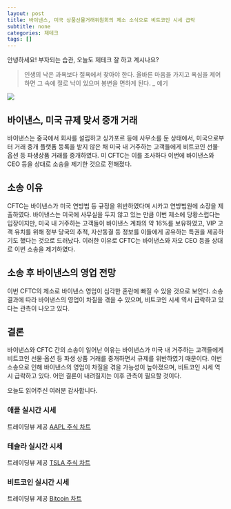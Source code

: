 ```yaml
---
layout: post
title: 바이낸스, 미국 상품선물거래위원회의 제소 소식으로 비트코인 시세 급락
subtitle: none
categories: 제테크
tags: []
---
```


안녕하세요! 부자되는 습관, 오늘도 제테크 잘 하고 계시나요?

> 인생의 낙은 과욕보다 절욕에서 찾아야 한다. 올바른 마음을 가지고 욕심을 제어하면 그 속에 절로 낙이 있으며 봉변을 면하게 된다. _ 예기






![](https://source.unsplash.com/800x450/?luxury)

##  바이낸스, 미국 규제 맞서 중개 거래

바이낸스는 중국에서 회사를 설립하고 싱가포르 등에 사무소를 둔 상태에서, 미국으로부터 거래 중개 플랫폼 등록을 받지 않은 채 미국 내 거주하는 고객들에게 비트코인 선물·옵션 등 파생상품 거래를 중개하였다. 미 CFTC는 이를 조사하다 이번에 바이낸스와 CEO 등을 상대로 소송을 제기한 것으로 전해졌다.

## 소송 이유

CFTC는 바이낸스가 미국 연방법 등 규정을 위반하였다며 시카고 연방법원에 소장을 제출하였다. 바이낸스는 미국에 사무실을 두지 않고 있는 만큼 이번 제소에 당황스럽다는 입장이지만, 미국 내 거주하는 고객들이 바이낸스 계좌의 약 16%를 보유하였고, VIP 고객 유치를 위해 정부 당국의 추적, 자산동결 등 정보를 이들에게 공유하는 특권을 제공하기도 했다는 것으로 드러났다. 이러한 이유로 CFTC는 바이낸스와 자오 CEO 등을 상대로 이번 소송을 제기하였다.

## 소송 후 바이낸스의 영업 전망

이번 CFTC의 제소로 바이낸스 영업이 심각한 혼란에 빠질 수 있을 것으로 보인다. 소송 결과에 따라 바이낸스의 영업이 차질을 겪을 수 있으며, 비트코인 시세 역시 급락하고 있다는 관측이 나오고 있다.

## 결론

바이낸스와 CFTC 간의 소송이 일어난 이유는 바이낸스가 미국 내 거주하는 고객들에게 비트코인 선물·옵션 등 파생 상품 거래를 중개하면서 규제를 위반하였기 때문이다. 이번 소송으로 인해 바이낸스의 영업이 차질을 겪을 가능성이 높아졌으며, 비트코인 시세 역시 급락하고 있다. 어떤 결론이 내려질지는 이후 관측이 필요할 것이다.

오늘도 읽어주신 여러분 감사합니다.

### 애플 실시간 시세


<!-- TradingView Widget BEGIN -->
<div class="tradingview-widget-container">
  <div id="tradingview_6a264"></div>
  <div class="tradingview-widget-copyright">트레이딩뷰 제공 <a href="https://kr.tradingview.com/symbols/NASDAQ-AAPL/" rel="noopener" target="_blank"><span class="blue-text">AAPL 주식 차트</span></a></div>
  <script type="text/javascript" src="https://s3.tradingview.com/tv.js"></script>
  <script type="text/javascript">
  new TradingView.widget(
  {
  "autosize": true,
  "symbol": "NASDAQ:AAPL",
  "interval": "D",
  "timezone": "Asia/Seoul",
  "theme": "light",
  "style": "1",
  "locale": "kr",
  "toolbar_bg": "#f1f3f6",
  "enable_publishing": false,
  "hide_top_toolbar": true,
  "hide_legend": true,
  "save_image": false,
  "container_id": "tradingview_6a264"
}
  );
  </script>
</div>
<!-- TradingView Widget END -->


### 테슬라 실시간 시세


<!-- TradingView Widget BEGIN -->
<div class="tradingview-widget-container">
  <div id="tradingview_39d77"></div>
  <div class="tradingview-widget-copyright">트레이딩뷰 제공 <a href="https://kr.tradingview.com/symbols/NASDAQ-TSLA/" rel="noopener" target="_blank"><span class="blue-text">TSLA 주식 차트</span></a></div>
  <script type="text/javascript" src="https://s3.tradingview.com/tv.js"></script>
  <script type="text/javascript">
  new TradingView.widget(
  {
  "autosize": true,
  "symbol": "NASDAQ:TSLA",
  "interval": "D",
  "timezone": "Asia/Seoul",
  "theme": "light",
  "style": "1",
  "locale": "kr",
  "toolbar_bg": "#f1f3f6",
  "enable_publishing": false,
  "hide_top_toolbar": true,
  "hide_legend": true,
  "save_image": false,
  "container_id": "tradingview_39d77"
}
  );
  </script>
</div>
<!-- TradingView Widget END -->


### 비트코인 실시간 시세


<!-- TradingView Widget BEGIN -->
<div class="tradingview-widget-container">
  <div id="tradingview_3f91e"></div>
  <div class="tradingview-widget-copyright">트레이딩뷰 제공 <a href="https://kr.tradingview.com/symbols/BTCUSD/?exchange=BITSTAMP" rel="noopener" target="_blank"><span class="blue-text">Bitcoin 차트</span></a></div>
  <script type="text/javascript" src="https://s3.tradingview.com/tv.js"></script>
  <script type="text/javascript">
  new TradingView.widget(
  {
  "autosize": true,
  "symbol": "BITSTAMP:BTCUSD",
  "interval": "D",
  "timezone": "Asia/Seoul",
  "theme": "light",
  "style": "1",
  "locale": "kr",
  "toolbar_bg": "#f1f3f6",
  "enable_publishing": false,
  "hide_top_toolbar": true,
  "hide_legend": true,
  "save_image": false,
  "container_id": "tradingview_3f91e"
}
  );
  </script>
</div>
<!-- TradingView Widget END -->


